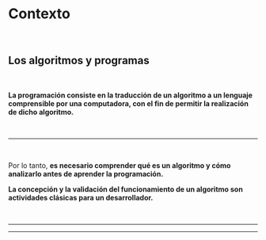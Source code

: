 # **Contexto**

<br>

## **Los algoritmos y programas**

<br>

**La programación consiste en la traducción de un algoritmo a un lenguaje comprensible por una computadora, con el fin de permitir la realización de dicho algoritmo.**

<br>

---

<br>

Por lo tanto, **es necesario comprender qué es un algoritmo y cómo analizarlo antes de aprender la programación.**

**La concepción y la validación del funcionamiento de un algoritmo son actividades clásicas para un desarrollador.**

<br>

---

---